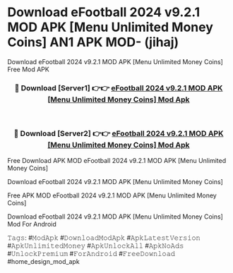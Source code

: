 # Download eFootball 2024 v9.2.1 MOD APK [Menu Unlimited Money Coins] AN1 APK MOD- (jihaj)
Download eFootball 2024 v9.2.1 MOD APK [Menu Unlimited Money Coins] Free Mod APK

<div align="center">
<h3>🔴 Download [Server1] 👉👉 <a href="https://apk-comot.site?title=eFootball_2024_v9.2.1_MOD_APK_[Menu_Unlimited_Money_Coins]">eFootball 2024 v9.2.1 MOD APK [Menu Unlimited Money Coins] Mod Apk</a></h3><br>

<h3>🔴 Download [Server2] 👉👉 <a href="https://apk-comot.site?title=eFootball_2024_v9.2.1_MOD_APK_[Menu_Unlimited_Money_Coins]">eFootball 2024 v9.2.1 MOD APK [Menu Unlimited Money Coins] Mod Apk</a></h3>
</div>


Free Download APK MOD eFootball 2024 v9.2.1 MOD APK [Menu Unlimited Money Coins]

Download eFootball 2024 v9.2.1 MOD APK [Menu Unlimited Money Coins] 

Free APK MOD eFootball 2024 v9.2.1 MOD APK [Menu Unlimited Money Coins] 

Download eFootball 2024 v9.2.1 MOD APK [Menu Unlimited Money Coins] Mod For Android

𝚃𝚊𝚐𝚜: #𝙼𝚘𝚍𝙰𝚙𝚔 #𝙳𝚘𝚠𝚗𝚕𝚘𝚊𝚍𝙼𝚘𝚍𝙰𝚙𝚔 #𝙰𝚙𝚔𝙻𝚊𝚝𝚎𝚜𝚝𝚅𝚎𝚛𝚜𝚒𝚘𝚗 #𝙰𝚙𝚔𝚄𝚗𝚕𝚒𝚖𝚒𝚝𝚎𝚍𝙼𝚘𝚗𝚎𝚢 #𝙰𝚙𝚔𝚄𝚗𝚕𝚘𝚌𝚔𝙰𝚕𝚕 #𝙰𝚙𝚔𝙽𝚘𝙰𝚍𝚜 #𝚄𝚗𝚕𝚘𝚌𝚔𝙿𝚛𝚎𝚖𝚒𝚞𝚖 #𝙵𝚘𝚛𝙰𝚗𝚍𝚛𝚘𝚒𝚍 #𝙵𝚛𝚎𝚎𝙳𝚘𝚠𝚗𝚕𝚘𝚊𝚍 #home_design_mod_apk